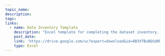 ```yaml
---
topic_name:
description:
tags:
links:
  - name: Data Inventory Template
    description: "Excel template for completing the dataset inventory. Note: You must enable macros for the template to work."
    post_date:
    link: 'https://drive.google.com/uc?export=download&id=0B3XTBxBQSd0hYzJTTUY1TzMwcjA'
    type: Excel
---
```



